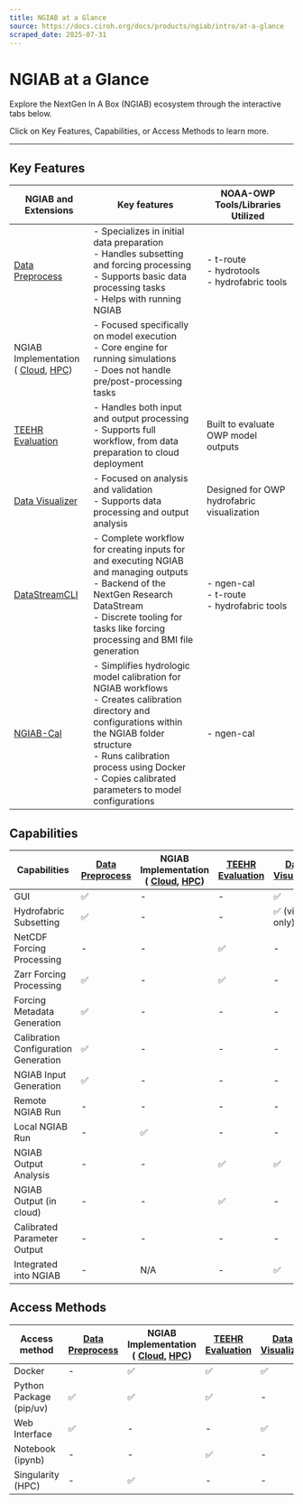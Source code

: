 ```yaml
---
title: NGIAB at a Glance
source: https://docs.ciroh.org/docs/products/ngiab/intro/at-a-glance
scraped_date: 2025-07-31
---
```


# NGIAB at a Glance

Explore the NextGen In A Box (NGIAB) ecosystem through the interactive tabs below.

Click on Key Features, Capabilities, or Access Methods to learn more.

* * *

## Key Features

| NGIAB and Extensions | Key features | NOAA-OWP Tools/Libraries Utilized |
| --- | --- | --- |
| [Data Preprocess](https://docs.ciroh.org/docs/products/ngiab/components/ngiab-preprocessor/) | - Specializes in initial data preparation<br>- Handles subsetting and forcing processing<br>- Supports basic data processing tasks<br>- Helps with running NGIAB | - t-route<br>- hydrotools<br>- hydrofabric tools |
| NGIAB Implementation<br>( [Cloud](https://docs.ciroh.org/docs/products/ngiab/distributions/ngiab-docker/), [HPC](https://docs.ciroh.org/docs/products/ngiab/distributions/ngiab-singularity/)) | - Focused specifically on model execution<br>- Core engine for running simulations<br>- Does not handle pre/post-processing tasks |  |
| [TEEHR Evaluation](https://docs.ciroh.org/docs/products/ngiab/components/ngiab-teehr/) | - Handles both input and output processing<br>- Supports full workflow, from data preparation to cloud deployment | Built to evaluate OWP model outputs |
| [Data Visualizer](https://docs.ciroh.org/docs/products/ngiab/components/ngiab-visualizer/) | - Focused on analysis and validation<br>- Supports data processing and output analysis | Designed for OWP hydrofabric visualization |
| [DataStreamCLI](https://docs.ciroh.org/docs/products/research-datastream/) | - Complete workflow for creating inputs for and executing NGIAB and managing outputs<br>- Backend of the NextGen Research DataStream<br>- Discrete tooling for tasks like forcing processing and BMI file generation | - ngen-cal<br>- t-route<br>- hydrofabric tools |
| [NGIAB-Cal](https://docs.ciroh.org/docs/products/ngiab/components/ngiab-calibration/) | - Simplifies hydrologic model calibration for NGIAB workflows<br>- Creates calibration directory and configurations within the NGIAB folder structure<br>- Runs calibration process using Docker<br>- Copies calibrated parameters to model configurations | - ngen-cal |

## Capabilities

| Capabilities | [Data Preprocess](https://docs.ciroh.org/docs/products/ngiab/components/ngiab-preprocessor/) | NGIAB Implementation<br>( [Cloud](https://docs.ciroh.org/docs/products/ngiab/distributions/ngiab-docker/), [HPC](https://docs.ciroh.org/docs/products/ngiab/distributions/ngiab-docker/)) | [TEEHR Evaluation](https://docs.ciroh.org/docs/products/ngiab/components/ngiab-teehr/) | [Data Visualizer](https://docs.ciroh.org/docs/products/ngiab/components/ngiab-visualizer/) | [DataStreamCLI](https://docs.ciroh.org/docs/products/research-datastream/) | [NGIAB-Cal](https://docs.ciroh.org/docs/products/ngiab/components/ngiab-calibration/) |
| --- | --- | --- | --- | --- | --- | --- |
| GUI | ✅ | - | - | ✅ | - | - |
| Hydrofabric Subsetting | ✅ | - | - | ✅ (view only) | ✅🔨 | - |
| NetCDF Forcing Processing | - | - | ✅ | - | ✅🔨 | - |
| Zarr Forcing Processing | ✅ | - | ✅ | - | - | - |
| Forcing Metadata Generation | ✅ | - | - | - | ✅🔨 | - |
| Calibration Configuration Generation | ✅ | - | - | - | ✅🔨 | ✅ |
| NGIAB Input Generation | ✅ | - | - | - | ✅🔨 | - |
| Remote NGIAB Run | - | - | - | - | ✅ | - |
| Local NGIAB Run | - | ✅ | - | - | ✅ | - |
| NGIAB Output Analysis | - | - | ✅ | ✅ | - | - |
| NGIAB Output (in cloud) | - | - | ✅ | - | ✅ | - |
| Calibrated Parameter Output | - | - | - | - | - | ✅ |
| Integrated into NGIAB | - | N/A | - | ✅ | - | ✅ |

## Access Methods

| Access method | [Data Preprocess](https://docs.ciroh.org/docs/products/ngiab/components/ngiab-preprocessor/) | NGIAB Implementation<br>( [Cloud](https://docs.ciroh.org/docs/products/ngiab/distributions/ngiab-docker/), [HPC](https://docs.ciroh.org/docs/products/ngiab/distributions/ngiab-docker/)) | [TEEHR Evaluation](https://docs.ciroh.org/docs/products/ngiab/components/ngiab-teehr/) | [Data Visualizer](https://docs.ciroh.org/docs/products/ngiab/components/ngiab-visualizer/) | [DataStreamCLI](https://docs.ciroh.org/docs/products/research-datastream/) | [NGIAB-Cal](https://docs.ciroh.org/docs/products/ngiab/components/ngiab-calibration/) |
| --- | --- | --- | --- | --- | --- | --- |
| Docker | - | ✅ | ✅ | ✅ | ✅ | ✅ |
| Python Package (pip/uv) | ✅ | ✅ | ✅ | - | - | ✅ |
| Web Interface | ✅ | - | - | ✅ | - | - |
| Notebook (ipynb) | - | - | ✅ | - | - | - |
| Singularity (HPC) | - | ✅ | - | - | - | - |
